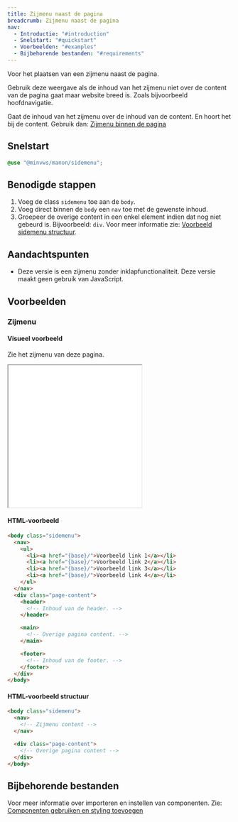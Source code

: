 ```yaml
---
title: Zijmenu naast de pagina
breadcrumb: Zijmenu naast de pagina
nav:
  - Introductie: "#introduction"
  - Snelstart: "#quickstart"
  - Voorbeelden: "#examples"
  - Bijbehorende bestanden: "#requirements"
---
```


<p id="introduction">Voor het plaatsen van een zijmenu naast de pagina.</p>

Gebruik deze weergave als de inhoud van het zijmenu niet over de content van de
pagina gaat maar website breed is. Zoals bijvoorbeeld hoofdnavigatie.

Gaat de inhoud van het zijmenu over de inhoud van de content. En hoort het bij
de content. Gebruik dan:
[Zijmenu binnen de pagina]({base}/components/components/sidemenu/in-page)

<h2 id="quickstart">Snelstart</h2>

```scss
@use "@minvws/manon/sidemenu";
```

## Benodigde stappen

1.  Voeg de class `sidemenu` toe aan de `body`.
2.  Voeg direct binnen de `body` een `nav` toe met de gewenste inhoud.
3.  Groepeer de overige content in een enkel element indien dat nog niet gebeurd
    is. Bijvoorbeeld: `div`. Voor meer informatie zie:
    [Voorbeeld sidemenu structuur](#sidemenu-structure).

## Aandachtspunten

- Deze versie is een zijmenu zonder inklapfunctionaliteit. Deze versie maakt
  geen gebruik van JavaScript.

<h2 id="examples">Voorbeelden</h2>

### Zijmenu

#### Visueel voorbeeld

Zie het zijmenu van deze pagina.

<div class="resize">
  <iframe src="{base}/examples/sidemenu-next-to-page" title="Voorbeeld" height="320px"
  ></iframe>
</div>

#### HTML-voorbeeld

```html
<body class="sidemenu">
  <nav>
    <ul>
      <li><a href="{base}/">Voorbeeld link 1</a></li>
      <li><a href="{base}/">Voorbeeld link 2</a></li>
      <li><a href="{base}/">Voorbeeld link 3</a></li>
      <li><a href="{base}/">Voorbeeld link 4</a></li>
    </ul>
  </nav>
  <div class="page-content">
    <header>
      <!-- Inhoud van de header. -->
    </header>

    <main>
      <!-- Overige pagina content. -->
    </main>

    <footer>
      <!-- Inhoud van de footer. -->
    </footer>
  </div>
</body>
```

<h4 id="sidemenu-structure">HTML-voorbeeld structuur</h4>

```html
<body class="sidemenu">
  <nav>
    <!-- Zijmenu content -->
  </nav>

  <div class="page-content">
    <!-- Overige pagina content -->
  </div>
</body>
```

<h2 id="requirements">Bijbehorende bestanden</h2>

Voor meer informatie over importeren en instellen van componenten. Zie:
[Componenten gebruiken en styling toevoegen]({base}/getting-started/installation)
